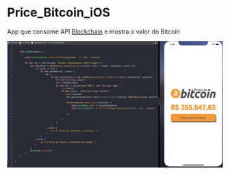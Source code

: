 # Price_Bitcoin_iOS
App que consome API <a href="https://www.blockchain.com/pt/api">Blockchain</a> e mostra o valor do Bitcoin

<img src="https://github.com/jeff77araujo/Price_Bitcoin_iOS/blob/main/Price%20Bitcoin/print-price-bitcoin.png" alt="Minha Figura">
